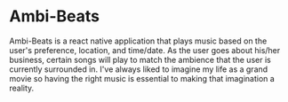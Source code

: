# Ambi-Beats
Ambi-Beats is a react native application that plays music based on the user's preference, location, and time/date. As the user goes about his/her business, certain songs will play to match the ambience that the user is currently surrounded in. I've always liked to imagine my life as a grand movie so having the right music is essential to making that imagination a reality.
